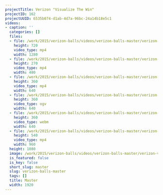 ```yaml
---
projectTitle: Verizon "Visualize The Win"
projectID: 162
projectUUID: 6535b074-d1ab-4d7a-96bc-24a14b18e5c1
videos:
- caption: ''
  categories: []
  files:
  - file: /work/2015/verizon-balls/videos/verizon-balls-master/verizon-visualize-the-win-1280x720.mp4
    height: 720
    video_type: mp4
    width: 1280
  - file: /work/2015/verizon-balls/videos/verizon-balls-master/verizon-visualize-the-win-480x270.mp4
    height: 270
    video_type: mp4
    width: 480
  - file: /work/2015/verizon-balls/videos/verizon-balls-master/verizon-visualize-the-win-640x360.mp4
    height: 360
    video_type: mp4
    width: 640
  - file: /work/2015/verizon-balls/videos/verizon-balls-master/verizon-visualize-the-win-640x360.ogv
    height: 360
    video_type: ogv
    width: 640
  - file: /work/2015/verizon-balls/videos/verizon-balls-master/verizon-visualize-the-win-640x360.webm
    height: 360
    video_type: webm
    width: 640
  - file: /work/2015/verizon-balls/videos/verizon-balls-master/verizon-visualize-the-win-960x540.mp4
    height: 540
    video_type: mp4
    width: 960
  height: 1080
  image: /work/2015/verizon-balls/videos/verizon-balls-master/verizon-visualize-the-win-07.jpg
  is_featured: false
  is_key: false
  short_slug: master
  slug: verizon-balls-master
  tags: []
  title: Master
  width: 1920
---
```

